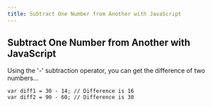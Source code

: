 ```yaml
---
title: Subtract One Number from Another with JavaScript
---
```

## Subtract One Number from Another with JavaScript

<!-- The article goes here, in GitHub-flavored Markdown. Feel free to add YouTube videos, images, and CodePen/JSBin embeds  -->
Using the '-' subtraction operator, you can get the difference of two numbers...

    var diff1 = 30 - 14; // Difference is 16
    var diff2 = 90 - 60; // Difference is 30
